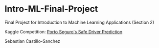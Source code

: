 # Intro-ML-Final-Project
Final Project for Introduction to Machine Learning Applications (Section 2)

Kaggle Competition: [Porto Seguro's Safe Driver Prediction](https://www.kaggle.com/c/porto-seguro-safe-driver-prediction/overview)

Sebastian Castillo-Sanchez
